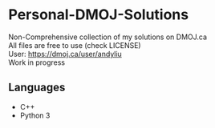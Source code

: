 # Personal-DMOJ-Solutions
Non-Comprehensive collection of my solutions on DMOJ.ca <br>
All files are free to use (check LICENSE)<br>
User: https://dmoj.ca/user/andyliu  <br>
Work in progress <br>
  

## Languages
- C++
- Python 3
